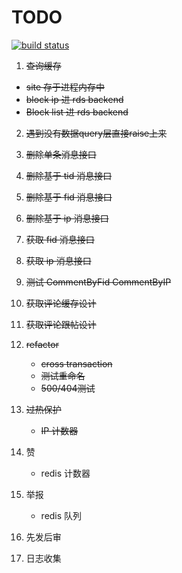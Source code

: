 TODO
======
[![build status](http://ci.hunantv.com/projects/14/status.png?ref=master)](http://ci.hunantv.com/projects/14?ref=master)

1. ~~查询缓存~~
  * ~~site 存于进程内存中~~
  * ~~block ip 进 rds backend~~
  * ~~Block list 进 rds backend~~
2. ~~遇到没有数据query层直接raise上来~~

3. ~~删除单条消息接口~~
4. ~~删除基于 tid 消息接口~~
5. ~~删除基于 fid 消息接口~~
6. ~~删除基于 ip 消息接口~~

7. ~~获取 fid 消息接口~~
8. ~~获取 ip 消息接口~~

9. ~~测试 CommentByFid CommentByIP~~
10. ~~获取评论缓存设计~~
11. ~~获取评论跟帖设计~~

12. ~~refactor~~
    * ~~cross transaction~~
    * ~~测试重命名~~
    * ~~500/404测试~~

13. ~~过热保护~~
    * ~~IP 计数器~~

14. 赞
    * redis 计数器
15. 举报
    * redis 队列

16. 先发后审
17. 日志收集

